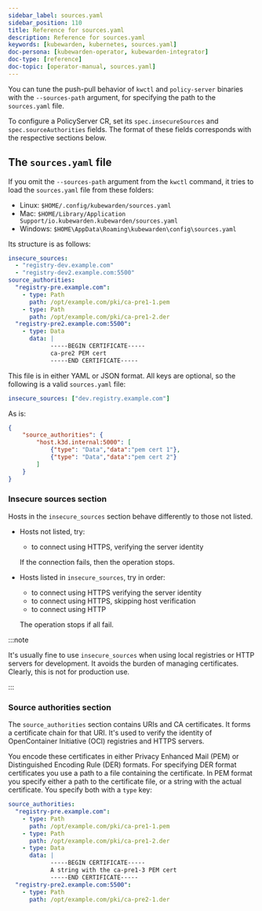 ```yaml
---
sidebar_label: sources.yaml
sidebar_position: 110
title: Reference for sources.yaml
description: Reference for sources.yaml
keywords: [kubewarden, kubernetes, sources.yaml]
doc-persona: [kubewarden-operator, kubewarden-integrator]
doc-type: [reference]
doc-topic: [operator-manual, sources.yaml]
---
```


<head>
  <link rel="canonical" href="https://docs.kubewarden.io/reference/sources_yaml"/>
</head>

You can tune the push-pull behavior of `kwctl` and `policy-server` binaries
with the `--sources-path` argument, for specifying the path to the
`sources.yaml` file.

To configure a PolicyServer CR, set its `spec.insecureSources` and
`spec.sourceAuthorities` fields. The format of these fields corresponds with
the respective sections below.

## The `sources.yaml` file

If you omit the `--sources-path` argument from the `kwctl` command, it tries to
load the `sources.yaml` file from these folders:

- Linux: `$HOME/.config/kubewarden/sources.yaml`
- Mac: `$HOME/Library/Application Support/io.kubewarden.kubewarden/sources.yaml`
- Windows: `$HOME\AppData\Roaming\kubewarden\config\sources.yaml`

Its structure is as follows:

```yaml
insecure_sources:
  - "registry-dev.example.com"
  - "registry-dev2.example.com:5500"
source_authorities:
  "registry-pre.example.com":
    - type: Path
      path: /opt/example.com/pki/ca-pre1-1.pem
    - type: Path
      path: /opt/example.com/pki/ca-pre1-2.der
  "registry-pre2.example.com:5500":
    - type: Data
      data: |
            -----BEGIN CERTIFICATE-----
            ca-pre2 PEM cert
            -----END CERTIFICATE-----
```

This file is in either YAML or JSON format.
All keys are optional, so the following is a valid `sources.yaml` file:

```yaml
insecure_sources: ["dev.registry.example.com"]
```

As is:

```json
{
    "source_authorities": {
        "host.k3d.internal:5000": [
            {"type": "Data","data":"pem cert 1"},
            {"type": "Data","data":"pem cert 2"}
        ]
    }
}
```

### Insecure sources section

Hosts in the `insecure_sources` section behave differently to those not listed.

- Hosts not listed, try:
  - to connect using HTTPS, verifying the server identity

  If the connection fails, then the operation stops.

- Hosts listed in `insecure_sources`, try in order:
  - to connect using HTTPS verifying the server identity
  - to connect using HTTPS, skipping host verification
  - to connect using HTTP

  The operation stops if all fail.

:::note

It's usually fine to use `insecure_sources` when using local registries or HTTP
servers for development. It avoids the burden of managing certificates.
Clearly, this is not for production use.

:::

### Source authorities section

The `source_authorities` section contains URIs and CA certificates. It forms a
certificate chain for that URI. It's used to verify the identity of
OpenContainer Initiative (OCI) registries and HTTPS servers.

You encode these certificates in either Privacy Enhanced Mail (PEM) or
Distinguished Encoding Rule (DER) formats. For specifying DER format
certificates you use a path to a file containing the certificate. In PEM format
you specify either a path to the certificate file, or a string with the actual
certificate. You specify both with a `type` key:

```yaml
source_authorities:
  "registry-pre.example.com":
    - type: Path
      path: /opt/example.com/pki/ca-pre1-1.pem
    - type: Path
      path: /opt/example.com/pki/ca-pre1-2.der
    - type: Data
      data: |
            -----BEGIN CERTIFICATE-----
            A string with the ca-pre1-3 PEM cert
            -----END CERTIFICATE-----
  "registry-pre2.example.com:5500":
    - type: Path
      path: /opt/example.com/pki/ca-pre2-1.der
```
